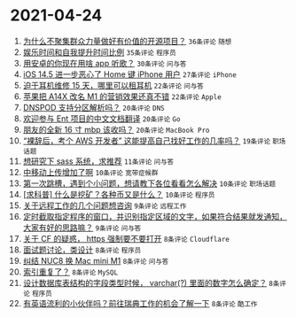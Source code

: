 # 2021-04-24

1. [为什么不聚集群众力量做好有价值的开源项目？](https://www.v2ex.com/t/772865) `36条评论` `随想`
1. [娱乐时间和自我提升时间比例](https://www.v2ex.com/t/772866) `35条评论` `程序员`
1. [用安卓的你现在用啥 app 听歌？](https://www.v2ex.com/t/772935) `30条评论` `问与答`
1. [iOS 14.5 进一步恶心了 Home 键 iPhone 用户](https://www.v2ex.com/t/772926) `27条评论` `iPhone`
1. [迫于耳机维修 15 天，哪里可以租耳机](https://www.v2ex.com/t/772892) `22条评论` `问与答`
1. [苹果把 A14X 改名 M1 的营销效果还真不错](https://www.v2ex.com/t/772919) `22条评论` `Apple`
1. [DNSPOD 支持分区解析吗？](https://www.v2ex.com/t/772872) `20条评论` `DNS`
1. [欢迎参与 Ent 项目的中文文档翻译](https://www.v2ex.com/t/772915) `20条评论` `Go`
1. [朋友的全新 16 寸 mbp 该收吗？](https://www.v2ex.com/t/772961) `20条评论` `MacBook Pro`
1. [“裸辞后，考个 AWS 开发者” 这能提高自己找好工作的几率吗？](https://www.v2ex.com/t/772862) `19条评论` `职场话题`
1. [想研究下 sass 系统，求推荐](https://www.v2ex.com/t/772963) `11条评论` `问与答`
1. [中移动上传增加了啊](https://www.v2ex.com/t/772893) `10条评论` `宽带症候群`
1. [第一次跳槽，遇到个小问题，想请教下各位看看怎么解决](https://www.v2ex.com/t/772874) `10条评论` `职场话题`
1. [[求科普] 什么是挖矿？各种币又是什么？](https://www.v2ex.com/t/772869) `10条评论` `程序员`
1. [关于远程工作的几个问题想咨询](https://www.v2ex.com/t/772906) `9条评论` `远程工作`
1. [定时截取指定程序的窗口，并识别指定区域的文字，如果符合结果就发通知，大家有好的思路嘛？](https://www.v2ex.com/t/772885) `9条评论` `问与答`
1. [关于 CF 的疑惑， https 强制要不要打开](https://www.v2ex.com/t/772960) `8条评论` `Cloudflare`
1. [面试题讨论，类设计](https://www.v2ex.com/t/772950) `8条评论` `程序员`
1. [纠结 NUC8 换 Mac mini M1](https://www.v2ex.com/t/772947) `8条评论` `问与答`
1. [索引重复了？](https://www.v2ex.com/t/772917) `8条评论` `MySQL`
1. [设计数据库表结构的字段类型时候， varchar(?) 里面的数字怎么确定？](https://www.v2ex.com/t/772901) `8条评论` `程序员`
1. [有英语流利的小伙伴吗？前往瑞典工作的机会了解一下](https://www.v2ex.com/t/772890) `8条评论` `酷工作`
